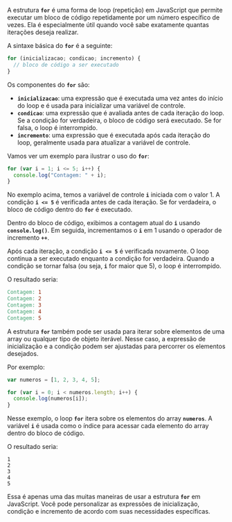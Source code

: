 A estrutura **`for`** é uma forma de loop (repetição) em JavaScript que permite executar um bloco de código repetidamente por um número específico de vezes. Ela é especialmente útil quando você sabe exatamente quantas iterações deseja realizar.

A sintaxe básica do **`for`** é a seguinte:

```javascript
for (inicializacao; condicao; incremento) {
  // bloco de código a ser executado
}
```

Os componentes do **`for`** são:

- **`inicializacao`**: uma expressão que é executada uma vez antes do início do loop e é usada para inicializar uma variável de controle.
- **`condicao`**: uma expressão que é avaliada antes de cada iteração do loop. Se a condição for verdadeira, o bloco de código será executado. Se for falsa, o loop é interrompido.
- **`incremento`**: uma expressão que é executada após cada iteração do loop, geralmente usada para atualizar a variável de controle.

Vamos ver um exemplo para ilustrar o uso do **`for`**:

```javascript
for (var i = 1; i <= 5; i++) {
  console.log("Contagem: " + i);
}
```

No exemplo acima, temos a variável de controle **`i`** iniciada com o valor 1. A condição **`i <= 5`** é verificada antes de cada iteração. Se for verdadeira, o bloco de código dentro do **`for`** é executado.

Dentro do bloco de código, exibimos a contagem atual do **`i`** usando **`console.log()`**. Em seguida, incrementamos o **`i`** em 1 usando o operador de incremento **`++`**.

Após cada iteração, a condição **`i <= 5`** é verificada novamente. O loop continua a ser executado enquanto a condição for verdadeira. Quando a condição se tornar falsa (ou seja, **`i`** for maior que 5), o loop é interrompido.

O resultado seria:

```makefile
Contagem: 1
Contagem: 2
Contagem: 3
Contagem: 4
Contagem: 5

```

A estrutura **`for`** também pode ser usada para iterar sobre elementos de uma array ou qualquer tipo de objeto iterável. Nesse caso, a expressão de inicialização e a condição podem ser ajustadas para percorrer os elementos desejados.

Por exemplo:

```javascript
var numeros = [1, 2, 3, 4, 5];

for (var i = 0; i < numeros.length; i++) {
  console.log(numeros[i]);
}
```

Nesse exemplo, o loop **`for`** itera sobre os elementos do array **`numeros`**. A variável **`i`** é usada como o índice para acessar cada elemento do array dentro do bloco de código.

O resultado seria:

```
1
2
3
4
5
```

Essa é apenas uma das muitas maneiras de usar a estrutura **`for`** em JavaScript. Você pode personalizar as expressões de inicialização, condição e incremento de acordo com suas necessidades específicas.